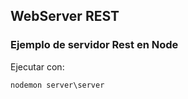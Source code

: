 ## WebServer REST

### Ejemplo de servidor Rest en Node

Ejecutar con:

``` nodemon server\server  ```
